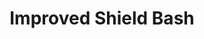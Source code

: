 ---
title: "Improved Shield Bash"

feat:
  types: ["General", "Fighter"]
  prerequisite: |
    Shield Proficiency.
  benefit: |
    When you perform a shield bash, you may still apply the shield's shield bonus to your AC.
  normal: |
    Without this feat, a character who performs a shield bash loses the shield's shield bonus to AC until his or her next turn.
  special: |
    A fighter may select Improved Shield Bash as one of his fighter bonus feats.
---